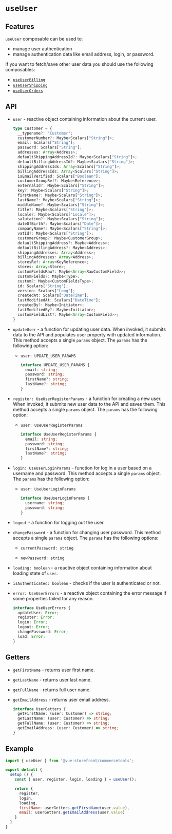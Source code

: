 # `useUser`

## Features

`useUser` composable can be used to:

- manage user authentication
- manage authentication data like email address, login, or password.

If you want to fetch/save other user data you should use the following composables:
- [`useUserBilling`](./use-user-billing.md)
- [`useUserShipping`](./use-user-shipping.md)
- [`useUserOrders`](./use-user-orders.md)

## API

- `user` - reactive object containing information about the current user.

  ```ts
  type Customer = {
    __typename?: "Customer";
    customerNumber?: Maybe<Scalars["String"]>;
    email: Scalars["String"];
    password: Scalars["String"];
    addresses: Array<Address>;
    defaultShippingAddressId?: Maybe<Scalars["String"]>;
    defaultBillingAddressId?: Maybe<Scalars["String"]>;
    shippingAddressIds: Array<Scalars["String"]>;
    billingAddressIds: Array<Scalars["String"]>;
    isEmailVerified: Scalars["Boolean"];
    customerGroupRef?: Maybe<Reference>;
    externalId?: Maybe<Scalars["String"]>;
    key?: Maybe<Scalars["String"]>;
    firstName?: Maybe<Scalars["String"]>;
    lastName?: Maybe<Scalars["String"]>;
    middleName?: Maybe<Scalars["String"]>;
    title?: Maybe<Scalars["String"]>;
    locale?: Maybe<Scalars["Locale"]>;
    salutation?: Maybe<Scalars["String"]>;
    dateOfBirth?: Maybe<Scalars["Date"]>;
    companyName?: Maybe<Scalars["String"]>;
    vatId?: Maybe<Scalars["String"]>;
    customerGroup?: Maybe<CustomerGroup>;
    defaultShippingAddress?: Maybe<Address>;
    defaultBillingAddress?: Maybe<Address>;
    shippingAddresses: Array<Address>;
    billingAddresses: Array<Address>;
    storesRef: Array<KeyReference>;
    stores: Array<Store>;
    customFieldsRaw?: Maybe<Array<RawCustomField>>;
    customFields?: Maybe<Type>;
    custom?: Maybe<CustomFieldsType>;
    id: Scalars["String"];
    version: Scalars["Long"];
    createdAt: Scalars["DateTime"];
    lastModifiedAt: Scalars["DateTime"];
    createdBy?: Maybe<Initiator>;
    lastModifiedBy?: Maybe<Initiator>;
    customFieldList?: Maybe<Array<CustomField>>;
  }
  ```

- `updateUser` - a function for updating user data. When invoked, it submits data to the API and populates user property with updated information. This method accepts a single `params` object. The `params` has the following option:

    - `user: UPDATE_USER_PARAMS`

      ```ts
      interface UPDATE_USER_PARAMS {
        email: string;
        password: string;
        firstName?: string;
        lastName?: string;
      }
      ```

- `register: UseUserRegisterParams` - a function for creating a new user. When invoked, it submits new user data to the API and saves them. This method accepts a single `params` object. The `params` has the following option:

  - `user: UseUserRegisterParams`

    ```ts
    interface UseUserRegisterParams {
      email: string;
      password: string;
      firstName?: string;
      lastName?: string;
    }
    ```

- `login: UseUserLoginParams` - function for log in a user based on a username and password. This method accepts a single `params` object. The `params` has the following option:

  - `user: UseUserLoginParams`

    ```ts
    interface UseUserLoginParams {
      username: string;
      password: string;
    }
    ```

- `logout` - a function for logging out the user.

- `changePassword` - a function for changing user password. This method accepts a single `params` object. The `params` has the following options:

    - `currentPassword: string`
      
    - `newPassword: string`

- `loading: boolean` - a reactive object containing information about loading state of `user`.

- `isAuthenticated: boolean` - checks if the user is authenticated or not.

- `error: UseUserErrors` - a reactive object containing the error message if some properties failed for any reason.

  ```ts
  interface UseUserErrors {
    updateUser: Error;
    register: Error;
    login: Error;
    logout: Error;
    changePassword: Error;
    load: Error;
  }
  ```

## Getters

- `getFirstName` - returns user first name.

- `getLastName` - returns user last name.

- `getFullName` - returns full user name.

- `getEmailAddress` - returns user email address.

  ```ts
  interface UserGetters {
    getFirstName: (user: Customer) => string;
    getLastName: (user: Customer) => string;
    getFullName: (user: Customer) => string;
    getEmailAddress: (user: Customer) => string;
  }
  ```

## Example

```js
import { useUser } from '@vue-storefront/commercetools';

export default {
  setup () {
    const { user, register, login, loading } = useUser();

    return {
      register,
      login,
      loading,
      firstName: userGetters.getFirstName(user.value),
      email: userGetters.getEmailAddress(user.value)
    }
  }
}
```
